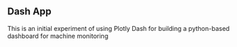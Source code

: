 ## Dash App

This is an initial experiment of using Plotly Dash for building a python-based dashboard for machine monitoring